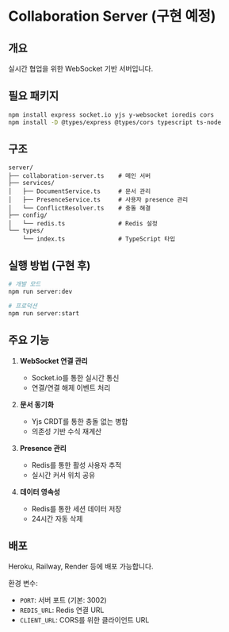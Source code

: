 # Collaboration Server (구현 예정)

## 개요
실시간 협업을 위한 WebSocket 기반 서버입니다.

## 필요 패키지

```bash
npm install express socket.io yjs y-websocket ioredis cors
npm install -D @types/express @types/cors typescript ts-node
```

## 구조

```
server/
├── collaboration-server.ts    # 메인 서버
├── services/
│   ├── DocumentService.ts     # 문서 관리
│   ├── PresenceService.ts     # 사용자 presence 관리
│   └── ConflictResolver.ts    # 충돌 해결
├── config/
│   └── redis.ts               # Redis 설정
└── types/
    └── index.ts               # TypeScript 타입
```

## 실행 방법 (구현 후)

```bash
# 개발 모드
npm run server:dev

# 프로덕션
npm run server:start
```

## 주요 기능

1. **WebSocket 연결 관리**
   - Socket.io를 통한 실시간 통신
   - 연결/연결 해제 이벤트 처리

2. **문서 동기화**
   - Yjs CRDT를 통한 충돌 없는 병합
   - 의존성 기반 수식 재계산

3. **Presence 관리**
   - Redis를 통한 활성 사용자 추적
   - 실시간 커서 위치 공유

4. **데이터 영속성**
   - Redis를 통한 세션 데이터 저장
   - 24시간 자동 삭제

## 배포

Heroku, Railway, Render 등에 배포 가능합니다.

환경 변수:
- `PORT`: 서버 포트 (기본: 3002)
- `REDIS_URL`: Redis 연결 URL
- `CLIENT_URL`: CORS를 위한 클라이언트 URL
